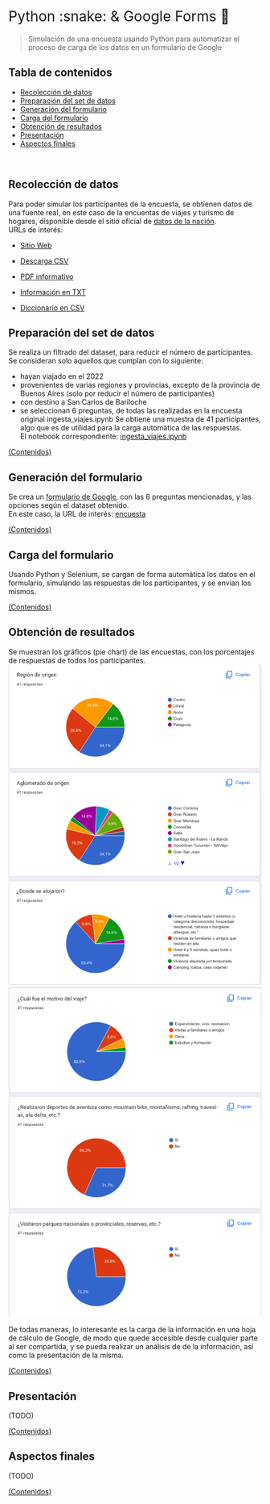 
<h1 style="font-weight:normal">
 Python :snake: & Google Forms 📒
</h1>

> Simulación de una encuesta usando Python para automatizar el proceso de carga de los datos en un formulario de Google

## Tabla de contenidos

- [Recolección de datos](#recolección-de-datos)
- [Preparación del set de datos](#preparación-del-set-de-datos)
- [Generación del formulario](#generación-del-formulario)
- [Carga del formulario](#carga-del-formulario)
- [Obtención de resultados](#obtención-de-resultados)
- [Presentación](#presentación)
- [Aspectos finales](#aspectos-finales)

<br>

## Recolección de datos

Para poder simular los participantes de la encuesta, se obtienen datos de una fuente real, en este caso de la encuentas de viajes y turismo de hogares, disponible desde el sitio oficial de [datos de la nación](https://datos.gob.ar).<br>
URLs de interés:

- [Sitio Web](https://datos.gob.ar/dataset/turismo-encuesta-viajes-turismo-hogares-evyth---microdatos/archivo/turismo_645e5505-68ee-4cfa-90f9-fcc9a4a34a85)

- [Descarga CSV](http://datos.yvera.gob.ar/dataset/b5819e9b-5edf-4aad-bd39-a81158a2b3f3/resource/645e5505-68ee-4cfa-90f9-fcc9a4a34a85/download/evyth_microdatos.csv)

- [PDF informativo](http://datos.yvera.gob.ar/dataset/b5819e9b-5edf-4aad-bd39-a81158a2b3f3/resource/1b5d26f1-0ab9-4908-a44f-9ac5bd685f1b/download/evyth-data.pdf)

- [Información en TXT](https://datos.yvera.gob.ar/dataset/b5819e9b-5edf-4aad-bd39-a81158a2b3f3/resource/20e2c018-a2ee-4d97-9c67-a4303f669255/download/evyth_diccionario_registro.txt)

- [Diccionario en CSV](http://datos.yvera.gob.ar/dataset/b5819e9b-5edf-4aad-bd39-a81158a2b3f3/resource/d8107236-f5ba-428d-8a31-f9b2034d8c8f/download/evyth_diccionario_registro.csv)
        

## Preparación del set de datos

Se realiza un filtrado del dataset, para reducir el número de participantes. Se consideran solo aquellos que cumplan con lo siguiente:

- hayan viajado en el 2022
- provenientes de varias regiones y provincias, excepto de la provincia de Buenos Aires (solo por reducir el número de participantes)
- con destino a San Carlos de Bariloche
- se seleccionan 6 preguntas, de todas las realizadas en la encuesta original
ingesta_viajes.ipynb
Se obtiene una muestra de 41 participantes, algo que es de utilidad para la carga automática de las respuestas.<br>
El notebook correspondiente: [ingesta_viajes.ipynb](ingesta_viajes.ipynb)

[(Contenidos)](#tabla-de-contenidos)
<br>

## Generación del formulario

Se crea un [formulario de Google](https://www.google.com/forms/about/), con las 6 preguntas mencionadas, y las opciones según el dataset obtenido.
<br>
En este caso, la URL de interés: [encuesta](https://docs.google.com/forms/d/e/1FAIpQLSdRCqe54MSDtz3tSjjw0few6OGz0gTQ0NwnKc7Bd--FHwDyvg/viewform?usp=sf_link)

[(Contenidos)](#tabla-de-contenidos)
<br>


## Carga del formulario

Usando Python y Selenium, se cargan de forma automática los datos en el formulario, simulando las respuestas de los participantes, y se envían los mismos.

[(Contenidos)](#tabla-de-contenidos)
<br>

## Obtención de resultados

Se muestran los gráficos (pie chart) de las encuestas, con los porcentajes de respuestas de todos los participantes.
<br>
![Image1](assets/images/Screenshot_20230214_122952.png)
<br>
![Image2](assets/images/Screenshot_20230214_123005.png)
<br>


De todas maneras, lo interesante es la carga de la información en una hoja de cálculo de Google, de modo que quede accesible desde cualquier parte al ser compartida, y se pueda realizar un análisis de de la información, así como la presentación de la misma.



[(Contenidos)](#tabla-de-contenidos)
<br>

## Presentación

(TODO)

[(Contenidos)](#tabla-de-contenidos)
<br>


## Aspectos finales
(TODO)

[(Contenidos)](#tabla-de-contenidos)
<br>

